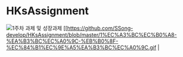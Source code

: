 # HKsAssignment
![1주차 과제 및 성장과제](https://github.com/SSong-develop/HKsAssignment/blob/master/1%EC%A3%BC%EC%B0%A8-%EA%B3%BC%EC%A0%9C-%EB%B0%8F-%EC%84%B1%EC%9E%A5%EA%B3%BC%EC%A0%9C.gif)
[[https://github.com/SSong-develop/HKsAssignment/blob/master/1%EC%A3%BC%EC%B0%A8-%EA%B3%BC%EC%A0%9C-%EB%B0%8F-%EC%84%B1%EC%9E%A5%EA%B3%BC%EC%A0%9C.gif | 
